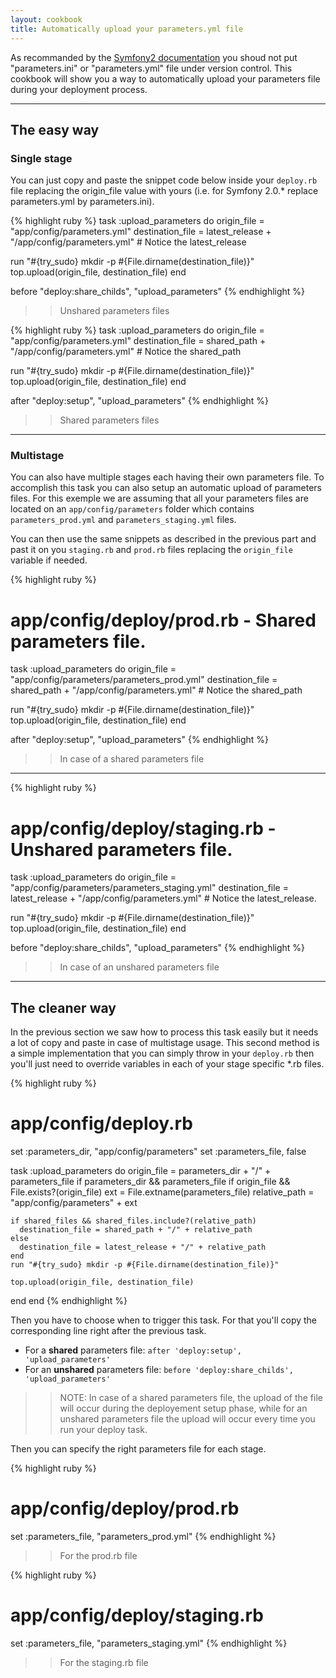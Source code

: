 ```yaml
---
layout: cookbook
title: Automatically upload your parameters.yml file
---
```


As recommanded by the [Symfony2 documentation](http://symfony.com/doc/master/cookbook/workflow/new_project_git.html#initial-project-setup)
you shoud not put "parameters.ini" or "parameters.yml" file under version
control. This cookbook will show you a way to automatically upload your
parameters file during your deployment process.

<hr />

## The easy way

### Single stage

You can just copy and paste the snippet code below inside your `deploy.rb` file
replacing the origin_file value with yours (i.e. for Symfony 2.0.* replace
parameters.yml by parameters.ini).

{% highlight ruby %}
task :upload_parameters do
  origin_file = "app/config/parameters.yml"
  destination_file = latest_release + "/app/config/parameters.yml" # Notice the
  latest_release

  run "#{try_sudo} mkdir -p #{File.dirname(destination_file)}"
  top.upload(origin_file, destination_file)
end

before "deploy:share_childs", "upload_parameters"
{% endhighlight %}

>> Unshared parameters files


{% highlight ruby %}
task :upload_parameters do
  origin_file = "app/config/parameters.yml"
  destination_file = shared_path + "/app/config/parameters.yml" # Notice the
  shared_path

  run "#{try_sudo} mkdir -p #{File.dirname(destination_file)}"
  top.upload(origin_file, destination_file)
end

after "deploy:setup", "upload_parameters"
{% endhighlight %}

>> Shared parameters files

<hr />

### Multistage

You can also have multiple stages each having their own parameters file. To
accomplish this task you can also setup an automatic upload of parameters
files. For this exemple we are assuming that all your parameters files are
located on an `app/config/parameters` folder which contains `parameters_prod.yml`
and `parameters_staging.yml` files.

You can then use the same snippets as described in the previous part and past
it on you `staging.rb` and `prod.rb` files replacing the `origin_file` variable
if needed.

{% highlight ruby %}
# app/config/deploy/prod.rb - Shared parameters file.

task :upload_parameters do
  origin_file = "app/config/parameters/parameters_prod.yml"
  destination_file = shared_path + "/app/config/parameters.yml" # Notice the
  shared_path
  
  run "#{try_sudo} mkdir -p #{File.dirname(destination_file)}"
  top.upload(origin_file, destination_file)
end

after "deploy:setup", "upload_parameters"
{% endhighlight %}

>>In case of a shared parameters file

<hr />

{% highlight ruby %}
# app/config/deploy/staging.rb - Unshared parameters file.

task :upload_parameters do
  origin_file = "app/config/parameters/parameters_staging.yml"
  destination_file = latest_release + "/app/config/parameters.yml" # Notice the
  latest_release.
  
  run "#{try_sudo} mkdir -p #{File.dirname(destination_file)}"
  top.upload(origin_file, destination_file)
end

before "deploy:share_childs", "upload_parameters"
{% endhighlight %}

>>In case of an unshared parameters file

<hr />

## The cleaner way

In the previous section we saw how to process this task easily but it needs
a lot of copy and paste in case of multistage usage. This second method is
a simple implementation that you can simply throw in your `deploy.rb` then you'll
just need to override variables in each of your stage specific \*.rb files.


{% highlight ruby %}
# app/config/deploy.rb

set :parameters_dir, "app/config/parameters"
set :parameters_file, false

task :upload_parameters do
  origin_file = parameters_dir + "/" + parameters_file if parameters_dir && parameters_file
  if origin_file && File.exists?(origin_file)
    ext = File.extname(parameters_file)
    relative_path = "app/config/parameters" + ext

    if shared_files && shared_files.include?(relative_path)
      destination_file = shared_path + "/" + relative_path
    else
      destination_file = latest_release + "/" + relative_path
    end
    run "#{try_sudo} mkdir -p #{File.dirname(destination_file)}"

    top.upload(origin_file, destination_file)
  end
end
{% endhighlight %}

Then you have to choose when to trigger this task. For that you'll copy the
corresponding line right after the previous task.

- For a **shared** parameters file: `after 'deploy:setup', 'upload_parameters'`
- For an **unshared** parameters file: `before 'deploy:share_childs', 'upload_parameters'`

>>NOTE: In case of a shared parameters file, the upload of the file will occur
>>during the deployement setup phase, while for an unshared parameters file the
>>upload will occur every time you run your deploy task.

Then you can specify the right parameters file for each stage.

{% highlight ruby %}
# app/config/deploy/prod.rb

set :parameters_file, "parameters_prod.yml"
{% endhighlight %}

>>For the prod.rb file


{% highlight ruby %}
# app/config/deploy/staging.rb

set :parameters_file, "parameters_staging.yml"
{% endhighlight %}

>>For the staging.rb file
